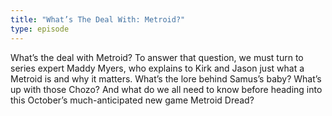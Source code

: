 ```yaml
---
title: "What’s The Deal With: Metroid?"
type: episode
---
```

What’s the deal with Metroid? To answer that question, we must turn to series expert Maddy Myers, who explains to Kirk and Jason just what a Metroid is and why it matters. What’s the lore behind Samus’s baby? What’s up with those Chozo? And what do we all need to know before heading into this October’s much-anticipated new game Metroid Dread?